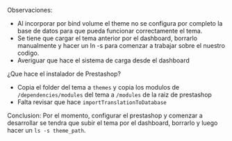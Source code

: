 Observaciones:
* Al incorporar por bind volume el theme no se configura por completo la base de datos para que pueda funcionar correctamente el tema.
* Se tiene que cargar el tema anterior por el dashboard, borrarlo manualmente y hacer un ln -s para comenzar a trabajar sobre el nuestro codigo.
* Averiguar que hace el sistema de carga desde el dashboard

¿Que hace el instalador de Prestashop?
* Copia el folder del tema a `themes` y copia los modulos de `/dependencies/modules` del tema a `/modules` de la raiz de prestashop
* Falta revisar que hace `importTranslationToDatabase`

Conclusion:
Por el momento, configurar el prestashop y comenzar a desarrollar se tendra que subir el tema por el dashboard, borrarlo y luego hacer un `ls -s theme_path`.